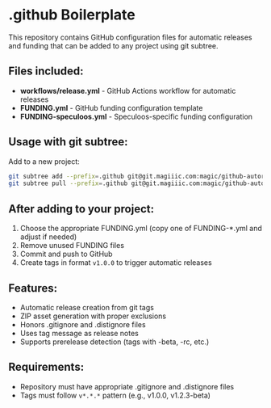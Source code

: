 # .github Boilerplate

This repository contains GitHub configuration files for automatic releases and funding that can be added to any project using git subtree.

## Files included:

- **workflows/release.yml** - GitHub Actions workflow for automatic releases
- **FUNDING.yml** - GitHub funding configuration template
- **FUNDING-speculoos.yml** - Speculoos-specific funding configuration

## Usage with git subtree:

Add to a new project:
```bash
git subtree add --prefix=.github git@git.magiiic.com:magic/github-autorelease.git main --squash
git subtree pull --prefix=.github git@git.magiiic.com:magic/github-autorelease.git main --squash
```

## After adding to your project:

1. Choose the appropriate FUNDING.yml (copy one of FUNDING-*.yml and adjust if needed)
2. Remove unused FUNDING files
3. Commit and push to GitHub
4. Create tags in format `v1.0.0` to trigger automatic releases

## Features:

- Automatic release creation from git tags
- ZIP asset generation with proper exclusions
- Honors .gitignore and .distignore files
- Uses tag message as release notes
- Supports prerelease detection (tags with -beta, -rc, etc.)

## Requirements:

- Repository must have appropriate .gitignore and .distignore files
- Tags must follow `v*.*.*` pattern (e.g., v1.0.0, v1.2.3-beta)
